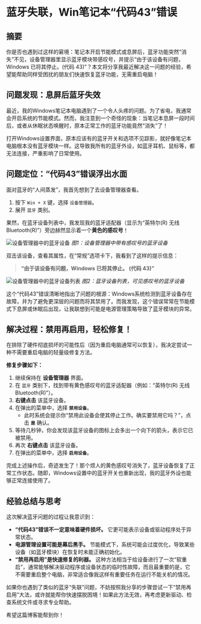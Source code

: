 # 蓝牙失联，Win笔记本“代码43”错误

## 摘要

你是否也遇到过这样的窘境：笔记本开启节能模式或息屏后，蓝牙功能突然“消失”不见，设备管理器里显示蓝牙模块带感叹号，并提示“由于该设备有问题，Windows 已将其停止。(代码 43)”？本文将分享我最近解决这一问题的经验，希望能帮助同样受困扰的朋友们快速恢复蓝牙功能，无需重启电脑！

## 问题发现：息屏后蓝牙失效

最近，我的Windows笔记本电脑遇到了一个令人头疼的问题。为了省电，我通常会开启系统的节能模式。然而，我注意到一个奇怪的现象：当笔记本息屏一段时间后，或者从休眠状态唤醒时，原本正常工作的蓝牙功能竟然“消失”了！

打开Windows设置界面，原本应该有的蓝牙开关和选项不见踪影，就好像笔记本电脑根本没有蓝牙模块一样。这导致我所有的蓝牙外设，如蓝牙耳机、鼠标等，都无法连接，严重影响了日常使用。

## 问题定位：“代码43”错误浮出水面

面对蓝牙的“人间蒸发”，我首先想到了去设备管理器查看。

1.  按下 `Win + X` 键，选择 `设备管理器`。
2.  展开 `蓝牙` 类别。

果然，在蓝牙设备列表中，我发现我的蓝牙适配器（显示为“英特尔(R) 无线 Bluetooth(R)”）旁边赫然显示着一个**黄色的感叹号**！

![设备管理器中的蓝牙设备](image_3f3f28.png)
*图1：设备管理器中带有感叹号的蓝牙设备*

双击该设备，查看其属性，在“常规”选项卡下，我看到了这样的提示信息：

> **“由于该设备有问题，Windows 已将其停止。 (代码 43)”**

![设备管理器中的蓝牙设备列表](image_3f3f82.png)
*图2：蓝牙设备列表，可见感叹号的蓝牙设备*

这个“代码43”错误清晰地指出了问题的根源：Windows系统检测到蓝牙设备存在故障，并为了避免更深层的问题而将其禁用了。而我发现，这个错误常常在节能模式下息屏或休眠后出现，让我联想到可能是电源管理策略导致了蓝牙模块的异常。

## 解决过程：禁用再启用，轻松修复！

在排除了硬件彻底损坏的可能性后（因为重启电脑通常可以恢复），我决定尝试一种不需要重启电脑的轻量级修复方法。

**修复步骤如下：**

1.  继续保持在 **设备管理器** 界面。
2.  在 `蓝牙` 类别下，找到带有黄色感叹号的蓝牙适配器（例如：“英特尔(R) 无线 Bluetooth(R)”）。
3.  **右键点击** 该蓝牙设备。
4.  在弹出的菜单中，选择 **`禁用设备`**。
    * 此时系统会提示你“禁用此设备会使其停止工作。确实要禁用它吗？”，点击 **`是`** 确认。
5.  等待几秒钟，你会发现该蓝牙设备的图标上会多出一个向下的箭头，表示它已被禁用。
6.  再次 **右键点击** 该蓝牙设备。
7.  在弹出的菜单中，选择 **`启用设备`**。

完成上述操作后，奇迹发生了！那个烦人的黄色感叹号消失了，蓝牙设备恢复了正常工作状态。随即，Windows设置中的蓝牙开关也重新出现，我的蓝牙外设也能够正常连接使用了。

## 经验总结与思考

这次解决蓝牙问题的过程让我意识到：

* **“代码43”错误不一定意味着硬件损坏。** 它更可能表示设备或驱动程序处于异常状态。
* **电源管理设置可能是幕后黑手。** 节能模式下，系统可能会过度优化，导致某些设备（如蓝牙模块）在恢复时未能正确初始化。
* **“禁用再启用”是快速修复的利器。** 这种方法相当于给设备进行了一次“软重启”，通常能够解决驱动程序或设备状态的临时性故障，而且最重要的是，它不需要重启整个电脑，非常适合像我这样有重要任务在运行不能关机的情况。

如果你也遇到了类似的蓝牙“失联”问题，不妨按照我分享的步骤尝试一下“禁用再启用”大法，或许就能帮你快速摆脱困境！如果此方法无效，再考虑更新驱动、检查系统文件或寻求专业帮助。

希望这篇博客能帮到你！
